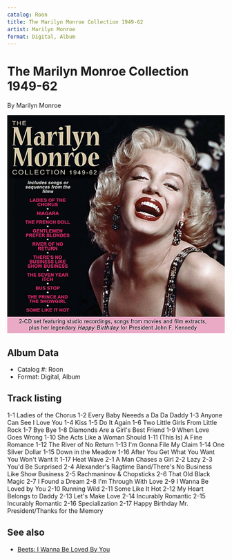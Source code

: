 ```yaml
---
catalog: Roon
title: The Marilyn Monroe Collection 1949-62
artist: Marilyn Monroe
format: Digital, Album
---
```


# The Marilyn Monroe Collection 1949-62

By Marilyn Monroe

![](../../assets/albumcovers/Marilyn_Monroe-The_Marilyn_Monroe_Collection_1949-62.png)

## Album Data

- Catalog #: Roon
- Format: Digital, Album


## Track listing


1-1 Ladies of the Chorus
1-2 Every Baby Neeeds a Da Da Daddy
1-3 Anyone Can See I Love You
1-4 Kiss
1-5 Do It Again
1-6 Two Little Girls From Little Rock
1-7 Bye Bye
1-8 Diamonds Are a Girl's Best Friend
1-9 When Love Goes Wrong
1-10 She Acts Like a Woman Should
1-11 (This Is) A Fine Romance
1-12 The River of No Return
1-13 I'm Gonna File My Claim
1-14 One Silver Dollar
1-15 Down in the Meadow
1-16 After You Get What You Want You Won't Want It
1-17 Heat Wave
2-1 A Man Chases a Girl
2-2 Lazy
2-3 You'd Be Surprised
2-4 Alexander's Ragtime Band/There's No Business Like Show Business
2-5 Rachmaninov & Chopsticks
2-6 That Old Black Magic
2-7 I Found a Dream
2-8 I'm Through With Love
2-9 I Wanna Be Loved by You
2-10 Running Wild
2-11 Some Like It Hot
2-12 My Heart Belongs to Daddy
2-13 Let's Make Love
2-14 Incurably Romantic
2-15 Incurably Romantic
2-16 Specialization
2-17 Happy Birthday Mr. President/Thanks for the Memory


## See also

- [Beets: I Wanna Be Loved By You](../../Beets/Marilyn_Monroe/I_Wanna_Be_Loved_By_You.md)
